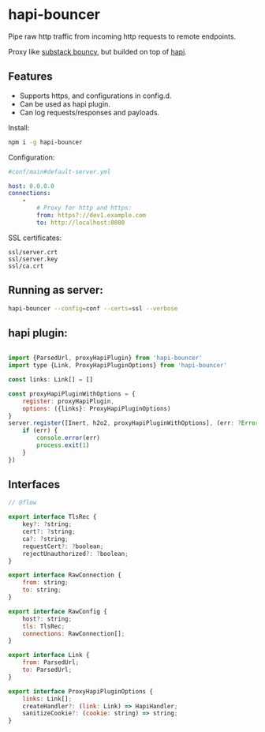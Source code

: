 # hapi-bouncer

Pipe raw http traffic from incoming http requests to remote endpoints.

Proxy like [substack bouncy](https://github.com/substack/bouncy), but builded on top of [hapi](http://hapijs.com/).

## Features

* Supports https, and configurations in config.d.
* Can be used as hapi plugin.
* Can log requests/responses and payloads.

Install:

```bash
npm i -g hapi-bouncer
```

Configuration:

```yaml
#conf/main#default-server.yml

host: 0.0.0.0
connections:
    -
        # Proxy for http and https:
        from: https?://dev1.example.com
        to: http://localhost:8080
```

SSL certificates:

```
ssl/server.crt
ssl/server.key
ssl/ca.crt
```

## Running as server:

```bash
hapi-bouncer --config=conf --certs=ssl --verbose
```

## hapi plugin:

```js

import {ParsedUrl, proxyHapiPlugin} from 'hapi-bouncer'
import type {Link, ProxyHapiPluginOptions} from 'hapi-bouncer'

const links: Link[] = []

const proxyHapiPluginWithOptions = {
    register: proxyHapiPlugin,
    options: ({links}: ProxyHapiPluginOptions)
}
server.register([Inert, h2o2, proxyHapiPluginWithOptions], (err: ?Error) => {
    if (err) {
        console.error(err)
        process.exit(1)
    }
})
```

## Interfaces

```js
// @flow

export interface TlsRec {
    key?: ?string;
    cert?: ?string;
    ca?: ?string;
    requestCert?: ?boolean;
    rejectUnauthorized?: ?boolean;
}

export interface RawConnection {
    from: string;
    to: string;
}

export interface RawConfig {
    host?: string;
    tls: TlsRec;
    connections: RawConnection[];
}

export interface Link {
    from: ParsedUrl;
    to: ParsedUrl;
}

export interface ProxyHapiPluginOptions {
    links: Link[];
    createHandler?: (link: Link) => HapiHandler;
    sanitizeCookie?: (cookie: string) => string;
}

```
